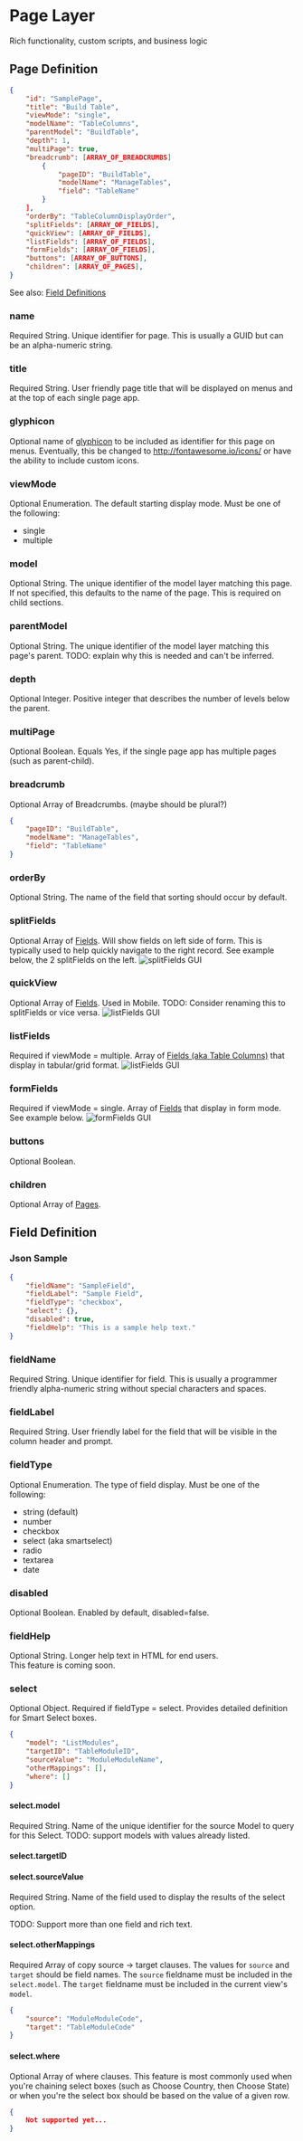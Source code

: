 # Page Layer

Rich functionality, custom scripts, and business logic

## Page Definition

```json
{
    "id": "SamplePage",
    "title": "Build Table",
    "viewMode": "single",
    "modelName": "TableColumns",
    "parentModel": "BuildTable",
    "depth": 1,
    "multiPage": true,
    "breadcrumb": [ARRAY_OF_BREADCRUMBS]
        {
            "pageID": "BuildTable",
            "modelName": "ManageTables",
            "field": "TableName"
        }
    ],
    "orderBy": "TableColumnDisplayOrder",
    "splitFields": [ARRAY_OF_FIELDS],
    "quickView": [ARRAY_OF_FIELDS],
    "listFields": [ARRAY_OF_FIELDS],
    "formFields": [ARRAY_OF_FIELDS],
    "buttons": [ARRAY_OF_BUTTONS],
    "children": [ARRAY_OF_PAGES],
}
```
See also: [Field Definitions](#field-definition)

### name

Required String. Unique identifier for page. This is usually a GUID but can be an alpha-numeric string.

### title

Required String. User friendly page title that will be displayed on menus and at the top of each single page app.

### glyphicon

Optional name of [glyphicon](http://getbootstrap.com/components/#glyphicons-glyphs) to be included as identifier for
this page on menus. Eventually, this be changed to http://fontawesome.io/icons/ or have the ability to include custom
icons.

### viewMode

Optional Enumeration. The default starting display mode. Must be one of the following:

* single
* multiple

### model

Optional String. The unique identifier of the model layer matching this page. If not specified, this defaults to the
name of the page. This is required on child sections.

### parentModel

Optional String. The unique identifier of the model layer matching this page's parent. TODO: explain why this is needed and can't be inferred.

### depth

Optional Integer. Positive integer that describes the number of levels below the parent.

### multiPage

Optional Boolean. Equals Yes, if the single page app has multiple pages (such as parent-child).

### breadcrumb

Optional Array of Breadcrumbs. (maybe should be plural?)

```json
{
    "pageID": "BuildTable",
    "modelName": "ManageTables",
    "field": "TableName"
}
```

### orderBy

Optional String. The name of the field that sorting should occur by default.

### splitFields

Optional Array of [Fields](#field-definition). Will show fields on left side of form. This is typically used to help
quickly navigate to the right record. See example below, the 2 splitFields on the left.
![splitFields GUI](img/pages/splitFields.png "viewMode = single with 2 splitFields")

### quickView

Optional Array of [Fields](#field-definition). Used in Mobile. TODO: Consider renaming this to splitFields or vice versa.
![listFields GUI](img/pages/quickView.jpg "viewMode = multiple with 4 listFields")

### listFields

Required if viewMode = multiple. Array of [Fields (aka Table Columns)](#field-definition) that display in tabular/grid format.
![listFields GUI](img/pages/listFields.png "viewMode = multiple with 4 listFields")

### formFields

Required if viewMode = single. Array of [Fields](#field-definition) that display in form mode. See example below.
![formFields GUI](img/pages/formFields.png "viewMode = multiple with 6 formFields")

### buttons

Optional Boolean.

### children

Optional Array of [Pages](#page-definition).


## Field Definition

### Json Sample
```json
{
    "fieldName": "SampleField",
    "fieldLabel": "Sample Field",
    "fieldType": "checkbox",
    "select": {},
    "disabled": true,
    "fieldHelp": "This is a sample help text."
}
```

### fieldName

Required String. Unique identifier for field. This is usually a programmer friendly alpha-numeric string without special characters and spaces.

### fieldLabel

Required String. User friendly label for the field that will be visible in the column header and prompt.

### fieldType

Optional Enumeration. The type of field display. Must be one of the following:

* string (default)
* number
* checkbox
* select (aka smartselect)
* radio
* textarea
* date

### disabled

Optional Boolean. Enabled by default, disabled=false.

### fieldHelp

Optional String. Longer help text in HTML for end users.<br> This feature is coming soon.

### select

Optional Object. Required if fieldType = select. Provides detailed definition for Smart Select boxes.

```json
{
    "model": "ListModules",
    "targetID": "TableModuleID",
    "sourceValue": "ModuleModuleName",
    "otherMappings": [],
    "where": []
}
```

#### select.model

Required String. Name of the unique identifier for the source Model to query for this Select.
TODO: support models with values already listed.

#### select.targetID


#### select.sourceValue

Required String. Name of the field used to display the results of the select option.

TODO: Support more than one field and rich text.

#### select.otherMappings

Required Array of copy source -> target clauses. The values for `source` and `target` should be field names. The `source` fieldname
must be included in the `select.model`. The `target` fieldname must be included in the current view's `model`.
```json
{
    "source": "ModuleModuleCode",
    "target": "TableModuleCode"
}
```

#### select.where

Optional Array of where clauses. This feature is most commonly used when you're chaining select boxes (such as Choose
Country, then Choose State) or when you're the select box should be based on the value of a given row.

```json
{
    Not supported yet...
}
```
